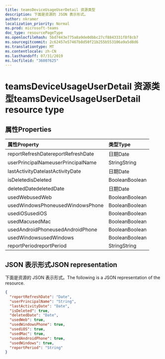 ```yaml
---
title: teamsDeviceUsageUserDetail 资源类型
description: 下面是资源的 JSON 表示形式。
author: nkramer
localization_priority: Normal
ms.prod: microsoft-teams
doc_type: resourcePageType
ms.openlocfilehash: 5bd7443e775a8a9de0dbbc27cf8843331f8f8cb7
ms.sourcegitcommit: 2c62457e57467b8d50f21b255b553106a9a5d8d6
ms.translationtype: MT
ms.contentlocale: zh-CN
ms.lasthandoff: 07/31/2019
ms.locfileid: "36007625"
---
```

# <a name="teamsdeviceusageuserdetail-resource-type"></a><span data-ttu-id="e3759-103">teamsDeviceUsageUserDetail 资源类型</span><span class="sxs-lookup"><span data-stu-id="e3759-103">teamsDeviceUsageUserDetail resource type</span></span>

## <a name="properties"></a><span data-ttu-id="e3759-104">属性</span><span class="sxs-lookup"><span data-stu-id="e3759-104">Properties</span></span>

| <span data-ttu-id="e3759-105">属性</span><span class="sxs-lookup"><span data-stu-id="e3759-105">Property</span></span>          | <span data-ttu-id="e3759-106">类型</span><span class="sxs-lookup"><span data-stu-id="e3759-106">Type</span></span>    |
| :---------------- | :------ |
| <span data-ttu-id="e3759-107">reportRefreshDate</span><span class="sxs-lookup"><span data-stu-id="e3759-107">reportRefreshDate</span></span> | <span data-ttu-id="e3759-108">日期</span><span class="sxs-lookup"><span data-stu-id="e3759-108">Date</span></span>    |
| <span data-ttu-id="e3759-109">userPrincipalName</span><span class="sxs-lookup"><span data-stu-id="e3759-109">userPrincipalName</span></span> | <span data-ttu-id="e3759-110">String</span><span class="sxs-lookup"><span data-stu-id="e3759-110">String</span></span>  |
| <span data-ttu-id="e3759-111">lastActivityDate</span><span class="sxs-lookup"><span data-stu-id="e3759-111">lastActivityDate</span></span>  | <span data-ttu-id="e3759-112">日期</span><span class="sxs-lookup"><span data-stu-id="e3759-112">Date</span></span>    |
| <span data-ttu-id="e3759-113">isDeleted</span><span class="sxs-lookup"><span data-stu-id="e3759-113">isDeleted</span></span>         | <span data-ttu-id="e3759-114">Boolean</span><span class="sxs-lookup"><span data-stu-id="e3759-114">Boolean</span></span> |
| <span data-ttu-id="e3759-115">deletedDate</span><span class="sxs-lookup"><span data-stu-id="e3759-115">deletedDate</span></span>       | <span data-ttu-id="e3759-116">日期</span><span class="sxs-lookup"><span data-stu-id="e3759-116">Date</span></span>    |
| <span data-ttu-id="e3759-117">usedWeb</span><span class="sxs-lookup"><span data-stu-id="e3759-117">usedWeb</span></span>           | <span data-ttu-id="e3759-118">Boolean</span><span class="sxs-lookup"><span data-stu-id="e3759-118">Boolean</span></span> |
| <span data-ttu-id="e3759-119">usedWindowsPhone</span><span class="sxs-lookup"><span data-stu-id="e3759-119">usedWindowsPhone</span></span>  | <span data-ttu-id="e3759-120">Boolean</span><span class="sxs-lookup"><span data-stu-id="e3759-120">Boolean</span></span> |
| <span data-ttu-id="e3759-121">usediOS</span><span class="sxs-lookup"><span data-stu-id="e3759-121">usediOS</span></span>           | <span data-ttu-id="e3759-122">Boolean</span><span class="sxs-lookup"><span data-stu-id="e3759-122">Boolean</span></span> |
| <span data-ttu-id="e3759-123">usedMac</span><span class="sxs-lookup"><span data-stu-id="e3759-123">usedMac</span></span>           | <span data-ttu-id="e3759-124">Boolean</span><span class="sxs-lookup"><span data-stu-id="e3759-124">Boolean</span></span> |
| <span data-ttu-id="e3759-125">usedAndroidPhone</span><span class="sxs-lookup"><span data-stu-id="e3759-125">usedAndroidPhone</span></span>  | <span data-ttu-id="e3759-126">Boolean</span><span class="sxs-lookup"><span data-stu-id="e3759-126">Boolean</span></span> |
| <span data-ttu-id="e3759-127">usedWindows</span><span class="sxs-lookup"><span data-stu-id="e3759-127">usedWindows</span></span>       | <span data-ttu-id="e3759-128">Boolean</span><span class="sxs-lookup"><span data-stu-id="e3759-128">Boolean</span></span> |
| <span data-ttu-id="e3759-129">reportPeriod</span><span class="sxs-lookup"><span data-stu-id="e3759-129">reportPeriod</span></span>      | <span data-ttu-id="e3759-130">String</span><span class="sxs-lookup"><span data-stu-id="e3759-130">String</span></span>  |

## <a name="json-representation"></a><span data-ttu-id="e3759-131">JSON 表示形式</span><span class="sxs-lookup"><span data-stu-id="e3759-131">JSON representation</span></span>

<span data-ttu-id="e3759-132">下面是资源的 JSON 表示形式。</span><span class="sxs-lookup"><span data-stu-id="e3759-132">The following is a JSON representation of the resource.</span></span>

<!-- {
  "blockType": "resource",
  "@odata.type": "microsoft.graph.teamsDeviceUsageUserDetail"
} -->

```json
{
  "reportRefreshDate": "Date", 
  "userPrincipalName": "String", 
  "lastActivityDate": "Date", 
  "isDeleted": true, 
  "deletedDate": "Date", 
  "usedWeb": true, 
  "usedWindowsPhone": true, 
  "usediOS": true, 
  "usedMac": true, 
  "usedAndroidPhone": true, 
  "usedWindows": true, 
  "reportPeriod": "String"
}
```

